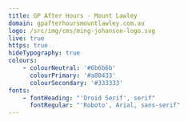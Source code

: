 ```yaml
---
title: GP After Hours - Mount Lawley
domain: gpafterhoursmountlawley.com.au
logo: /src/img/cms/ming-johanson-logo.svg
live: true
https: true
hideTypography: true
colours:
    - colourNeutral: '#6b6b6b'
      colourPrimary: '#a80433'
      colourSecondary: '#333333'
fonts:
    - fontHeading: "'Droid Serif', serif"
      fontRegular: "'Roboto', Arial, sans-serif"
---
```


